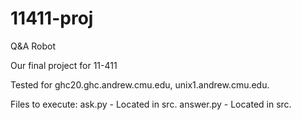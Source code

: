 11411-proj
==========

Q&A Robot

Our final project for 11-411

Tested for ghc20.ghc.andrew.cmu.edu, unix1.andrew.cmu.edu.

Files to execute:
ask.py - Located in src.
answer.py - Located in src.
